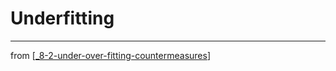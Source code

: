 # Underfitting

---
from [[_8-2-under-over-fitting-countermeasures]]

[//begin]: # "Autogenerated link references for markdown compatibility"
[_8-2-under-over-fitting-countermeasures]: _8-2-under-over-fitting-countermeasures.md "8.2 Underfitting, overfitting, and countermeasures"
[//end]: # "Autogenerated link references"